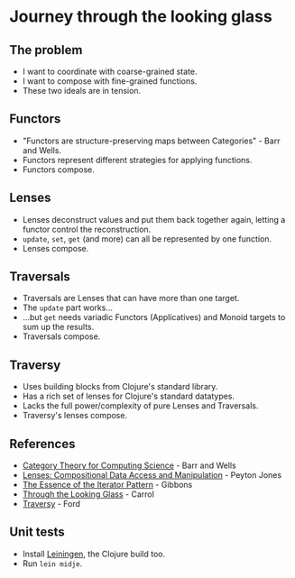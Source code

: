 Journey through the looking glass
=================================

The problem
-----------

* I want to coordinate with coarse-grained state.
* I want to compose with fine-grained functions.
* These two ideals are in tension.

Functors
--------

* "Functors are structure-preserving maps between Categories" - Barr and Wells.
* Functors represent different strategies for applying functions.
* Functors compose.

Lenses
------

* Lenses deconstruct values and put them back together again, letting a functor
  control the reconstruction. 
* `update`, `set`, `get` (and more) can all be represented by one function.
* Lenses compose.

Traversals
----------

* Traversals are Lenses that can have more than one target.
* The `update` part works...
* ...but `get` needs variadic Functors (Applicatives) and Monoid targets to sum up the results.
* Traversals compose.

Traversy
--------

* Uses building blocks from Clojure's standard library.
* Has a rich set of lenses for Clojure's standard datatypes.
* Lacks the full power/complexity of pure Lenses and Traversals.
* Traversy's lenses compose.

References
----------

* [Category Theory for Computing Science](http://www.math.mcgill.ca/triples/Barr-Wells-ctcs.pdf) - Barr and Wells
* [Lenses: Compositional Data Access and Manipulation](https://skillsmatter.com/skillscasts/4251-lenses-compositional-data-access-and-manipulation) - Peyton Jones
* [The Essence of the Iterator Pattern](http://www.cs.ox.ac.uk/jeremy.gibbons/publications/iterator.pdf) - Gibbons
* [Through the Looking Glass](http://www.gutenberg.org/ebooks/12) - Carrol
* [Traversy](https://github.com/ctford/traversy) - Ford

Unit tests
----------

* Install [Leiningen](http://leiningen.org/), the Clojure build too.
* Run `lein midje`.
